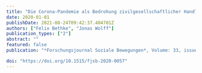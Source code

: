 ```yaml
---
title: "Die Corona-Pandemie als Bedrohung zivilgesellschaftlicher Handlungsspielräume"
date: 2020-01-01
publishDate: 2021-08-24T09:42:37.404701Z
authors: ["Felix Bethke", "Jonas Wolff"]
publication_types: ["2"]
abstract: ""
featured: false
publication: "*Forschungsjournal Soziale Bewegungen*, Volume: 33, issue: 3, pages: 671-676"

doi: "https://doi.org/10.1515/fjsb-2020-0057"
---
```


